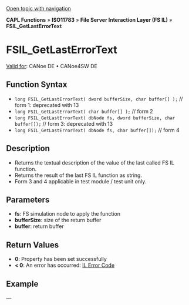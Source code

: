 [Open topic with navigation](../../../../../../CANoeDEFamily.htm#Topics/CAPLFunctions/ISO11783/ISOInteractionLayerFS/Functions/CAPLfunctionIso11783FSILGetLastErrorText.md)

**CAPL Functions** » **ISO11783** » **File Server Interaction Layer (FS IL)** » **FSIL_GetLastErrorText**

# FSIL_GetLastErrorText

[Valid for](../../../../Shared/FeatureAvailability.md): CANoe DE • CANoe4SW DE

## Function Syntax

- `long FSIL_GetLastErrorText( dword bufferSize, char buffer[] );` // form 1: deprecated with 13
- `long FSIL_GetLastErrorText( char buffer[] );` // form 2
- `long FSIL_GetLastErrorText( dbNode fs, dword bufferSize, char buffer[]);` // form 3: deprecated with 13
- `long FSIL_GetLastErrorText( dbNode fs, char buffer[]);` // form 4

## Description

- Returns the textual description of the value of the last called FS IL function.
- Returns the result of the last FS IL function as string.
- Form 3 and 4 applicable in test module / test unit only.

## Parameters

- **fs**: FS simulation node to apply the function
- **bufferSize**: size of the return buffer
- **buffer**: return buffer

## Return Values

- **0**: Property has been set successfully
- **< 0**: An error has occurred: [IL Error Code](../../../CAPLfunctionsISOj1939ErrorCodes.md)

## Example

—
